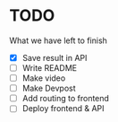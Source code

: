 # TODO
What we have left to finish

- [x] Save result in API
- [ ] Write README
- [ ] Make video
- [ ] Make Devpost
- [ ] Add routing to frontend
- [ ] Deploy frontend & API
